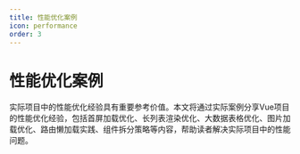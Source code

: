 ```yaml
---
title: 性能优化案例
icon: performance
order: 3
---
```


# 性能优化案例

实际项目中的性能优化经验具有重要参考价值。本文将通过实际案例分享Vue项目的性能优化经验，包括首屏加载优化、长列表渲染优化、大数据表格优化、图片加载优化、路由懒加载实践、组件拆分策略等内容，帮助读者解决实际项目中的性能问题。

